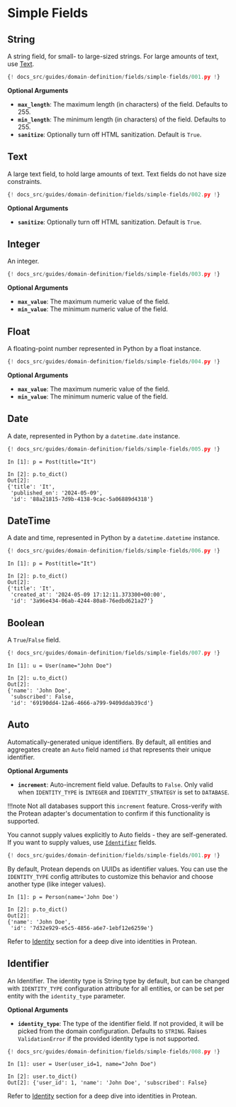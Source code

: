 # Simple Fields

## String

A string field, for small- to large-sized strings. For large amounts of text,
use [Text](#text).

```python hl_lines="9"
{! docs_src/guides/domain-definition/fields/simple-fields/001.py !}
```

**Optional Arguments**

- **`max_length`**: The maximum length (in characters) of the field.
Defaults to 255.
- **`min_length`**: The minimum length (in characters) of the field.
Defaults to 255.
- **`sanitize`**: Optionally turn off HTML sanitization. Default is `True`.

## Text

A large text field, to hold large amounts of text. Text fields do not have
size constraints.

```python hl_lines="10"
{! docs_src/guides/domain-definition/fields/simple-fields/002.py !}
```

**Optional Arguments**

- **`sanitize`**: Optionally turn off HTML sanitization. Default is `True`.

## Integer

An integer.

```python hl_lines="10"
{! docs_src/guides/domain-definition/fields/simple-fields/003.py !}
```

**Optional Arguments**

- **`max_value`**: The maximum numeric value of the field.
- **`min_value`**: The minimum numeric value of the field.

## Float

A floating-point number represented in Python by a float instance.

```python hl_lines="10"
{! docs_src/guides/domain-definition/fields/simple-fields/004.py !}
```

**Optional Arguments**

- **`max_value`**: The maximum numeric value of the field.
- **`min_value`**: The minimum numeric value of the field.

## Date

A date, represented in Python by a `datetime.date` instance.

```python hl_lines="12"
{! docs_src/guides/domain-definition/fields/simple-fields/005.py !}
```

```shell hl_lines="6"
In [1]: p = Post(title="It")

In [2]: p.to_dict()
Out[2]: 
{'title': 'It',
 'published_on': '2024-05-09',
 'id': '88a21815-7d9b-4138-9cac-5a06889d4318'}
```

## DateTime

A date and time, represented in Python by a `datetime.datetime` instance.

```python hl_lines="12"
{! docs_src/guides/domain-definition/fields/simple-fields/006.py !}
```

```shell
In [1]: p = Post(title="It")

In [2]: p.to_dict()
Out[2]: 
{'title': 'It',
 'created_at': '2024-05-09 17:12:11.373300+00:00',
 'id': '3a96e434-06ab-4244-80a8-76edbd621a27'}
```

## Boolean

A `True`/`False` field.

```python hl_lines="10"
{! docs_src/guides/domain-definition/fields/simple-fields/007.py !}
```

```shell hl_lines="6"
In [1]: u = User(name="John Doe")

In [2]: u.to_dict()
Out[2]: 
{'name': 'John Doe',
 'subscribed': False,
 'id': '69190dd4-12a6-4666-a799-9409ddab39cd'}
```

## Auto

Automatically-generated unique identifiers. By default, all entities and
aggregates create an `Auto` field named `id` that represents their unique
identifier.

**Optional Arguments**

- **`increment`**: Auto-increment field value. Defaults to `False`. Only valid
when `IDENTITY_TYPE` is `INTEGER` and `IDENTITY_STRATEGY` is set to `DATABASE`.

!!!note
    Not all databases support this `increment` feature. Cross-verify with the
    Protean adapter's documentation to confirm if this functionality is
    supported.

You cannot supply values explicitly to Auto fields - they are self-generated.
If you want to supply values, use [`Identifier`](#identifier) fields.

```python hl_lines="10"
{! docs_src/guides/domain-definition/fields/simple-fields/001.py !}
```

By default, Protean depends on UUIDs as identifier values. You can use the
`IDENTITY_TYPE` config attributes to customize this behavior and choose
another type (like integer values). 

```shell hl_lines="6"
In [1]: p = Person(name='John Doe')

In [2]: p.to_dict()
Out[2]:
{'name': 'John Doe',
 'id': '7d32e929-e5c5-4856-a6e7-1ebf12e6259e'}
```

Refer to [Identity](../identity.md) section for a deep dive into identities
in Protean.

## Identifier

An Identifier. The identity type is String type by default, but can be changed
with `IDENTITY_TYPE` configuration attribute for all entities, or can be set
per entity with the `identity_type` parameter.

**Optional Arguments**

- **`identity_type`**: The type of the identifier field. If not provided, it
will be picked from the domain configuration. Defaults to `STRING`. Raises
`ValidationError` if the provided identity type is not supported.

```python hl_lines="14"
{! docs_src/guides/domain-definition/fields/simple-fields/008.py !}
```

```shell hl_lines="4"
In [1]: user = User(user_id=1, name="John Doe")

In [2]: user.to_dict()
Out[2]: {'user_id': 1, 'name': 'John Doe', 'subscribed': False}
```

Refer to [Identity](../identity.md) section for a deep dive into identities
in Protean.
